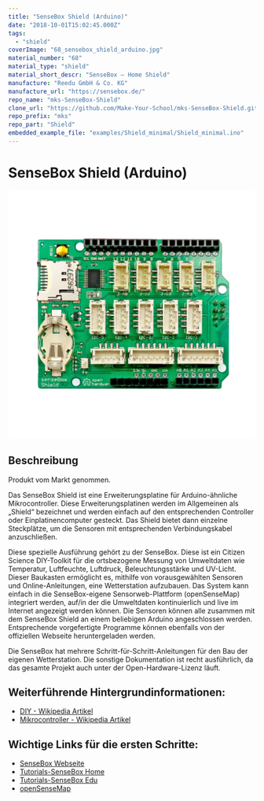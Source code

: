 ```yaml
---
title: "SenseBox Shield (Arduino)"
date: "2018-10-01T15:02:45.000Z"
tags: 
  - "shield"
coverImage: "68_sensebox_shield_arduino.jpg"
material_number: "68"
material_type: "shield"
material_short_descr: "SenseBox – Home Shield"
manufacture: "Reedu GmbH & Co. KG"
manufacture_url: "https://sensebox.de/"
repo_name: "mks-SenseBox-Shield"
clone_url: "https://github.com/Make-Your-School/mks-SenseBox-Shield.git"
repo_prefix: "mks"
repo_part: "Shield"
embedded_example_file: "examples/Shield_minimal/Shield_minimal.ino"
---
```



# SenseBox Shield (Arduino)

![SenseBox Shield (Arduino)](./68_sensebox_shield_arduino.png)

## Beschreibung
Produkt vom Markt genommen.


Das SenseBox Shield ist eine Erweiterungsplatine für Arduino-ähnliche Mikrocontroller. Diese Erweiterungsplatinen werden im Allgemeinen als „Shield“ bezeichnet und werden einfach auf den entsprechenden Controller oder Einplatinencomputer gesteckt. Das Shield bietet dann einzelne Steckplätze, um die Sensoren mit entsprechenden Verbindungskabel anzuschließen.

Diese spezielle Ausführung gehört zu der SenseBox. Diese ist ein Citizen Science DIY-Toolkit für die ortsbezogene Messung von Umweltdaten wie Temperatur, Luftfeuchte, Luftdruck, Beleuchtungsstärke und UV-Licht. Dieser Baukasten ermöglicht es, mithilfe von vorausgewählten Sensoren und Online-Anleitungen, eine Wetterstation aufzubauen. Das System kann einfach in die SenseBox-eigene Sensorweb-Plattform (openSenseMap) integriert werden, auf/in der die Umweltdaten kontinuierlich und live im Internet angezeigt werden können. Die Sensoren können alle zusammen mit dem SenseBox Shield an einem beliebigen Arduino angeschlossen werden. Entsprechende vorgefertigte Programme können ebenfalls von der offiziellen Webseite heruntergeladen werden.

Die SenseBox hat mehrere Schritt-für-Schritt-Anleitungen für den Bau der eigenen Wetterstation. Die sonstige Dokumentation ist recht ausführlich, da das gesamte Projekt auch unter der Open-Hardware-Lizenz läuft.

<!-- infolist -->
## Weiterführende Hintergrundinformationen:

- [DIY - Wikipedia Artikel](https://de.wikipedia.org/wiki/Do_it_yourself)
- [Mikrocontroller - Wikipedia Artikel](https://de.wikipedia.org/wiki/Mikrocontroller)

## Wichtige Links für die ersten Schritte:

- [SenseBox Webseite](https://sensebox.de/)
- [Tutorials-SenseBox Home](https://home.books.sensebox.de/de/)
- [Tutorials-SenseBox Edu](https://edu.books.sensebox.de/de/)
- [openSenseMap](https://osem.books.sensebox.de/de/)

